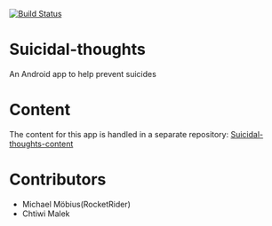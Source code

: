 
[![Build Status](https://travis-ci.org/RocketRider/Suicidal-thoughts.svg?branch=master)](https://travis-ci.org/RocketRider/Suicidal-thoughts)
# Suicidal-thoughts
An Android app to help prevent suicides
# Content
The content for this app is handled in a separate repository:
[Suicidal-thoughts-content](https://github.com/RocketRider/Suicidal-thoughts-content)
# Contributors
- Michael Möbius(RocketRider)
- Chtiwi Malek
